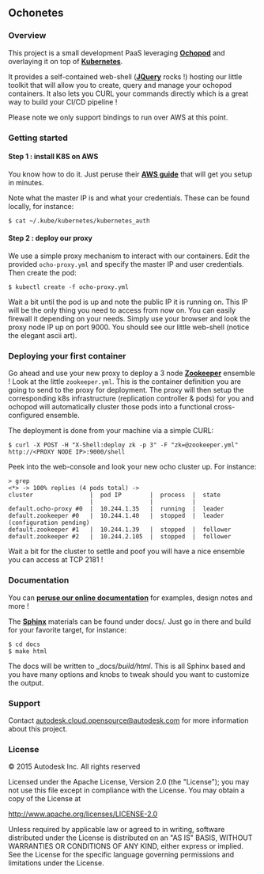 ## Ochonetes

### Overview

This project is a small development PaaS leveraging [**Ochopod**](https://github.com/autodesk-cloud/ochopod)
and overlaying it on top of [**Kubernetes**](https://github.com/GoogleCloudPlatform/kubernetes).

It provides a self-contained web-shell ([**JQuery**](https://jquery.com/) rocks !) hosting our little toolkit that will
allow you to create, query and manage your ochopod containers. It also lets you CURL your commands directly which is
a great way to build your CI/CD pipeline !

Please note we only support bindings to run over AWS at this point.

### Getting started

#### Step 1 : install K8S on AWS

You know how to do it. Just peruse their [**AWS guide**](https://github.com/GoogleCloudPlatform/kubernetes/blob/master/docs/getting-started-guides/aws.md)
that will get you setup in minutes.

Note what the master IP is and what your credentials. These can be found locally, for instance:

```
$ cat ~/.kube/kubernetes/kubernetes_auth
```

#### Step 2 : deploy our proxy

We use a simple proxy mechanism to interact with our containers. Edit the provided ```ocho-proxy.yml``` and specify
the master IP and user credentials. Then create the pod:

```
$ kubectl create -f ocho-proxy.yml
```

Wait a bit until the pod is up and note the public IP it is running on. This IP will be the only thing you need to
access from now on. You can easily firewall it depending on your needs. Simply use your browser and look the proxy
node IP up on port 9000. You should see our little web-shell (notice the elegant ascii art).

### Deploying your first container

Go ahead and use your new proxy to deploy a 3 node [**Zookeeper**](https://zookeeper.apache.org/) ensemble ! Look
at the little ```zookeeper.yml```. This is the container definition you are going to send to the proxy for deployment.
The proxy will then setup the corresponding k8s infrastructure (replication controller & pods) for you and ochopod will
automatically cluster those pods into a functional cross-configured ensemble.

The deployment is done from your machine via a simple CURL:

```
$ curl -X POST -H "X-Shell:deploy zk -p 3" -F "zk=@zookeeper.yml" http://<PROXY NODE IP>:9000/shell
```

Peek into the web-console and look your new ocho cluster up. For instance:

```
> grep
<*> -> 100% replies (4 pods total) ->
cluster                |  pod IP        |  process  |  state
                       |                |           |
default.ocho-proxy #0  |  10.244.1.35   |  running  |  leader
default.zookeeper #0   |  10.244.1.40   |  stopped  |  leader (configuration pending)
default.zookeeper #1   |  10.244.1.39   |  stopped  |  follower
default.zookeeper #2   |  10.244.2.105  |  stopped  |  follower
```

Wait a bit for the cluster to settle and poof you will have a nice ensemble you can access at TCP 2181 !

### Documentation

You can [**peruse our online documentation**](http://autodesk-cloud.github.io/ochonetes/) for examples, design notes
and more !

The [**Sphinx**](http://sphinx-doc.org/) materials can be found under docs/. Just go in there and build for your
favorite target, for instance:

```
$ cd docs
$ make html
```

The docs will be written to _docs/_build/html_. This is all Sphinx based and you have many options and knobs to
tweak should you want to customize the output.

### Support

Contact autodesk.cloud.opensource@autodesk.com for more information about this project.

### License

© 2015 Autodesk Inc.
All rights reserved

Licensed under the Apache License, Version 2.0 (the "License");
you may not use this file except in compliance with the License.
You may obtain a copy of the License at

   http://www.apache.org/licenses/LICENSE-2.0

Unless required by applicable law or agreed to in writing, software
distributed under the License is distributed on an "AS IS" BASIS,
WITHOUT WARRANTIES OR CONDITIONS OF ANY KIND, either express or implied.
See the License for the specific language governing permissions and
limitations under the License.